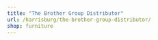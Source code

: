 ```yaml
---
title: "The Brother Group Distributor"
url: /harrisburg/the-brother-group-distributor/
shop: furniture
---
```

